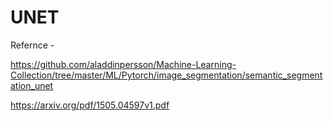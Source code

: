 # UNET

Refernce - 

https://github.com/aladdinpersson/Machine-Learning-Collection/tree/master/ML/Pytorch/image_segmentation/semantic_segmentation_unet

https://arxiv.org/pdf/1505.04597v1.pdf
